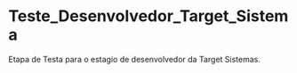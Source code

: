 # Teste_Desenvolvedor_Target_Sistema
Etapa de Testa para o estagio de desenvolvedor da Target Sistemas.

